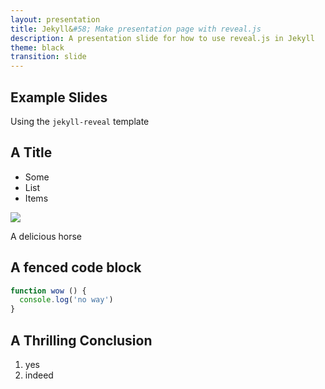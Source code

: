 ```yaml
---
layout: presentation
title: Jekyll&#58; Make presentation page with reveal.js
description: A presentation slide for how to use reveal.js in Jekyll
theme: black
transition: slide
---
```


<section>

## Example Slides

Using the `jekyll-reveal` template

</section>
<section>        

## A Title

* Some
* List
* Items

</section>
<section>        

![](http://www.localriding.com/image-files/horse-full-1.jpg)

A delicious horse

</section>
<section>        

## A fenced code block

```js
function wow () {
  console.log('no way')
}
```

</section>
<section>        

## A Thrilling Conclusion

1. yes
2. indeed

</section>
